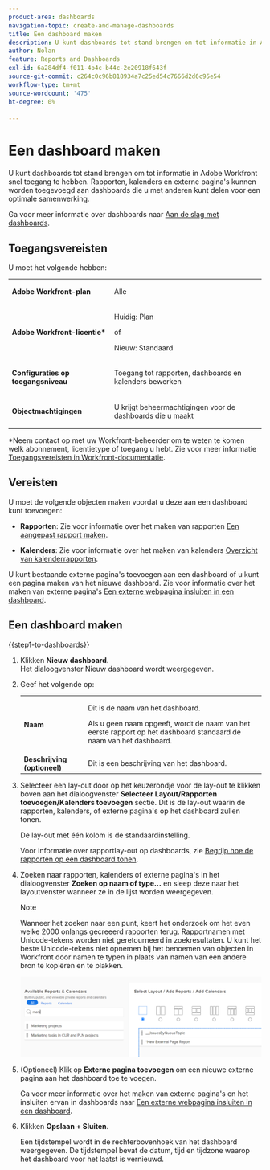 ```yaml
---
product-area: dashboards
navigation-topic: create-and-manage-dashboards
title: Een dashboard maken
description: U kunt dashboards tot stand brengen om tot informatie in Adobe Workfront snel toegang te hebben. Rapporten, kalenders en externe pagina's kunnen worden toegevoegd aan dashboards die u met anderen kunt delen voor een optimale samenwerking.
author: Nolan
feature: Reports and Dashboards
exl-id: 6a284df4-f011-4b4c-b44c-2e20918f643f
source-git-commit: c264c0c96b818934a7c25ed54c7666d2d6c95e54
workflow-type: tm+mt
source-wordcount: '475'
ht-degree: 0%

---
```


# Een dashboard maken

<!--Audited: 01/2024-->

U kunt dashboards tot stand brengen om tot informatie in Adobe Workfront snel toegang te hebben. Rapporten, kalenders en externe pagina&#39;s kunnen worden toegevoegd aan dashboards die u met anderen kunt delen voor een optimale samenwerking.

Ga voor meer informatie over dashboards naar [Aan de slag met dashboards](../../../reports-and-dashboards/dashboards/understanding-dashboards/get-started-dashboards.md).

## Toegangsvereisten

U moet het volgende hebben:

<table style="table-layout:auto">
 <col> 
 </col> 
 <col> 
 </col> 
 <tbody> 
  <tr> 
   <td> <p><strong>Adobe Workfront-plan</strong></p> </td> 
   <td>Alle</td> 
  </tr> 
  <tr> 
   <td> <p><strong>Adobe Workfront-licentie*</strong></p> </td> 
   <td> <p>Huidig: Plan </p>
   of
   <p>Nieuw: Standaard </p> </td> 
  </tr> 
  <tr> 
   <td><strong>Configuraties op toegangsniveau</strong> </td> 
   <td> <p>Toegang tot rapporten, dashboards en kalenders bewerken</p> </td> 
  </tr> 
  <tr> 
   <td> <p><strong>Objectmachtigingen</strong> </p> </td> 
   <td> <p>U krijgt beheermachtigingen voor de dashboards die u maakt</p> </td> 
  </tr> 
 </tbody> 
</table>

*Neem contact op met uw Workfront-beheerder om te weten te komen welk abonnement, licentietype of toegang u hebt. Zie voor meer informatie [Toegangsvereisten in Workfront-documentatie](/help/quicksilver/administration-and-setup/add-users/access-levels-and-object-permissions/access-level-requirements-in-documentation.md).

## Vereisten

U moet de volgende objecten maken voordat u deze aan een dashboard kunt toevoegen:

* **Rapporten**: Zie voor informatie over het maken van rapporten [Een aangepast rapport maken](../../../reports-and-dashboards/reports/creating-and-managing-reports/create-custom-report.md).

* **Kalenders**: Zie voor informatie over het maken van kalenders [Overzicht van kalenderrapporten](../../../reports-and-dashboards/reports/calendars/calendar-reports-overview.md).

U kunt bestaande externe pagina&#39;s toevoegen aan een dashboard of u kunt een pagina maken van het nieuwe dashboard. Zie voor informatie over het maken van externe pagina&#39;s [Een externe webpagina insluiten in een dashboard](../../../reports-and-dashboards/dashboards/creating-and-managing-dashboards/embed-external-web-page-dashboard.md).

## Een dashboard maken

{{step1-to-dashboards}}

1. Klikken **Nieuw dashboard**.\
   Het dialoogvenster Nieuw dashboard wordt weergegeven.

1. Geef het volgende op:

   <table style="table-layout:auto">
    <col>
    <col>
    <tbody>
     <tr>
      <td role="rowheader"><strong>Naam</strong></td>
      <td><p>Dit is de naam van het dashboard.</p><p>Als u geen naam opgeeft, wordt de naam van het eerste rapport op het dashboard standaard de naam van het dashboard.</p></td>
     </tr>
     <tr>
      <td role="rowheader"><strong>Beschrijving (optioneel)</strong></td>
      <td>Dit is een beschrijving van het dashboard.</td>
     </tr>
    </tbody>
   </table>

1. Selecteer een lay-out door op het keuzerondje voor de lay-out te klikken boven aan het dialoogvenster **Selecteer Layout/Rapporten toevoegen/Kalenders toevoegen** sectie. Dit is de lay-out waarin de rapporten, kalenders, of externe pagina&#39;s op het dashboard zullen tonen.

   De lay-out met één kolom is de standaardinstelling.

   Voor informatie over rapportlay-out op dashboards, zie [Begrijp hoe de rapporten op een dashboard tonen](../../../reports-and-dashboards/dashboards/understanding-dashboards/understand-how-reports-display-dashboard.md).

   <!--
   Consider adding the information from this article above here, at some point, instead of linking to it.)
   -->

1. Zoeken naar rapporten, kalenders of externe pagina&#39;s in het dialoogvenster **Zoeken op naam of type...** en sleep deze naar het layoutvenster wanneer ze in de lijst worden weergegeven.

   >[!NOTE]
   >
   >Wanneer het zoeken naar een punt, keert het onderzoek om het even welke 2000 onlangs gecreeerd rapporten terug. Rapportnamen met Unicode-tekens worden niet geretourneerd in zoekresultaten. U kunt het beste Unicode-tekens niet opnemen bij het benoemen van objecten in Workfront door namen te typen in plaats van namen van een andere bron te kopiëren en te plakken.

   ![Zoeken naar rapporten](assets/qs-new-dashboard-ui-0722.png)

1. (Optioneel) Klik op **Externe pagina toevoegen** om een nieuwe externe pagina aan het dashboard toe te voegen.

   Ga voor meer informatie over het maken van externe pagina&#39;s en het insluiten ervan in dashboards naar [Een externe webpagina insluiten in een dashboard](../../../reports-and-dashboards/dashboards/creating-and-managing-dashboards/embed-external-web-page-dashboard.md).

1. Klikken **Opslaan + Sluiten**.

   Een tijdstempel wordt in de rechterbovenhoek van het dashboard weergegeven. De tijdstempel bevat de datum, tijd en tijdzone waarop het dashboard voor het laatst is vernieuwd.
